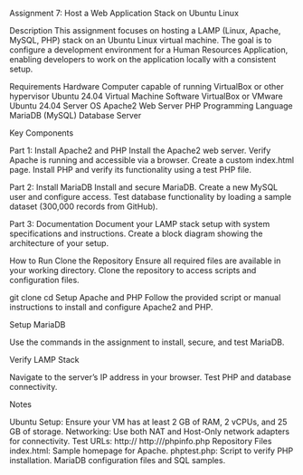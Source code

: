 Assignment 7: Host a Web Application Stack on Ubuntu Linux

Description
This assignment focuses on hosting a LAMP (Linux, Apache, MySQL, PHP) stack on an Ubuntu Linux virtual machine. The goal is to configure a development environment for a Human Resources Application, enabling developers to work on the application locally with a consistent setup.

Requirements
Hardware
Computer capable of running VirtualBox or other hypervisor
Ubuntu 24.04 Virtual Machine
Software
VirtualBox or VMware
Ubuntu 24.04 Server OS
Apache2 Web Server
PHP Programming Language
MariaDB (MySQL) Database Server

Key Components

Part 1: Install Apache2 and PHP
Install the Apache2 web server.
Verify Apache is running and accessible via a browser.
Create a custom index.html page.
Install PHP and verify its functionality using a test PHP file.

Part 2: Install MariaDB
Install and secure MariaDB.
Create a new MySQL user and configure access.
Test database functionality by loading a sample dataset (300,000 records from GitHub).

Part 3: Documentation
Document your LAMP stack setup with system specifications and instructions.
Create a block diagram showing the architecture of your setup.

How to Run
Clone the Repository
Ensure all required files are available in your working directory. Clone the repository to access scripts and configuration files.

  
   
git clone <repository-url>
cd <repository-folder>
Setup Apache and PHP
Follow the provided script or manual instructions to install and configure Apache2 and PHP.

Setup MariaDB

Use the commands in the assignment to install, secure, and test MariaDB.

Verify LAMP Stack

Navigate to the server’s IP address in your browser.
Test PHP and database connectivity.

Notes

Ubuntu Setup:
Ensure your VM has at least 2 GB of RAM, 2 vCPUs, and 25 GB of storage.
Networking:
Use both NAT and Host-Only network adapters for connectivity.
Test URLs:
http://<vm-ip-address>
http://<vm-ip-address>/phpinfo.php
Repository Files
index.html: Sample homepage for Apache.
phptest.php: Script to verify PHP installation.
MariaDB configuration files and SQL samples.
